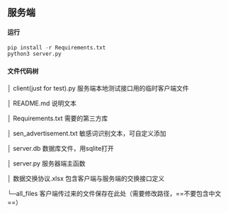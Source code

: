 ## 服务端

#### 运行

```python
pip install -r Requirements.txt
python3 server.py
```

#### 文件代码树

│  client(just for test).py    服务端本地测试接口用的临时客户端文件

│  README.md   说明文本

│  Requirements.txt   需要的第三方库

│  sen_advertisement.txt   敏感词识别文本，可自定义添加

│  server.db   数据库文件，用sqlite打开

│  server.py   服务器端主函数

│  数据交换协议.xlsx  包含客户端与服务端的交换接口定义

└─all_files   客户端传过来的文件保存在此处（需要修改路径，==不要包含中文==）


